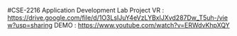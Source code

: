 #CSE-2216	Application Development Lab Project
VR : https://drive.google.com/file/d/1O3LsIJuY4eVzLYBxlJXvd287Dw_T5uh-/view?usp=sharing
DEMO : https://www.youtube.com/watch?v=ERWdvKhpXQY
